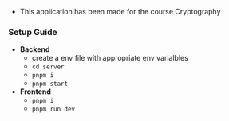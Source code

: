 - This application has been made for the course Cryptography

### Setup Guide
- **Backend**
  - create a env file with appropriate env varialbles
  - `cd server`
  - `pnpm i`
  - `pnpm start`
- **Frontend**
  - `pnpm i`
  - `pnpm run dev`
